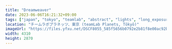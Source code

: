 ```yaml
---
title: "Dreamweaver"
date: 2023-06-06T16:21:32+09:00
tags: ["japan", "tokyo", "teamlab", "abstract", "lights", "long_exposure"]
location: "チームラボプラネッツ、東京 (teamLab Planets, Tōkyō)"
imageUrl: "https://files.yfxu.net/DSCF8055_585f5656b0792e2b81f8e00ac92bd6db.jpg"
width: 4310
height: 2870
---
```

